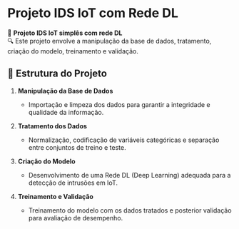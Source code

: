 # Projeto IDS IoT com Rede DL

📡 **Projeto IDS IoT simplês com rede DL**  
🔍 Este projeto envolve a manipulação da base de dados, tratamento, criação do modelo, treinamento e validação.

## 📂 Estrutura do Projeto

1. **Manipulação da Base de Dados**  
   - Importação e limpeza dos dados para garantir a integridade e qualidade da informação.

2. **Tratamento dos Dados**  
   - Normalização, codificação de variáveis categóricas e separação entre conjuntos de treino e teste.

3. **Criação do Modelo**  
   - Desenvolvimento de uma Rede DL (Deep Learning) adequada para a detecção de intrusões em IoT.

4. **Treinamento e Validação**  
   - Treinamento do modelo com os dados tratados e posterior validação para avaliação de desempenho.
